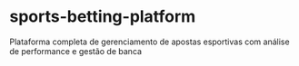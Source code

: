 # sports-betting-platform
Plataforma completa de gerenciamento de apostas esportivas com análise de performance e gestão de banca
